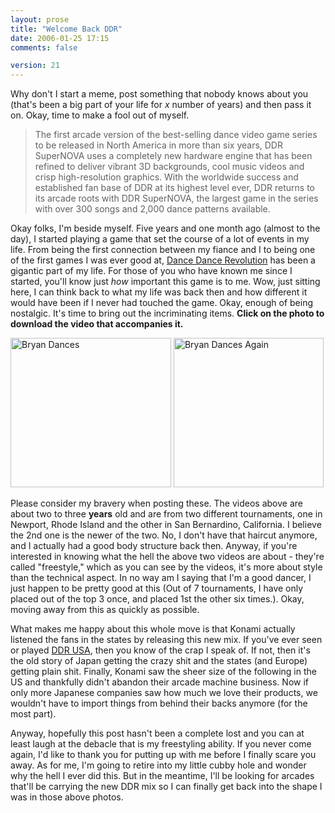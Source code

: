 ```yaml
---
layout: prose
title: "Welcome Back DDR"
date: 2006-01-25 17:15
comments: false

version: 21
---
```


Why don't I start a meme, post something that nobody knows about you (that's been a big part of your life for *x* number of years) and then pass it on. Okay, time to make a fool out of myself.

> The first arcade version of the best-selling dance video game series to be released in North America in more than six years, DDR SuperNOVA uses a completely new hardware engine that has been refined to deliver vibrant 3D backgrounds, cool music videos and crisp high-resolution graphics. With the worldwide success and established fan base of DDR at its highest level ever, DDR returns to its arcade roots with DDR SuperNOVA, the largest game in the series with over 300 songs and 2,000 dance patterns available.

Okay folks, I'm beside myself. Five years and one month ago (almost to the day), I started playing a game that set the course of a lot of events in my life. From being the first connection between my fiance and I to being one of the first games I was ever good at, [Dance Dance Revolution][1] has been a gigantic part of my life. For those of you who have known me since I started, you'll know just *how* important this game is to me. Wow, just sitting here, I can think back to what my life was back then and how different it would have been if I never had touched the game. Okay, enough of being nostalgic. It's time to bring out the incriminating items. **Click on the photo to download the video that accompanies it.**

[<img src="http://static.flickr.com/34/91269595_40e27571cf_m.jpg" width="257" height="239" alt="Bryan Dances" class="posted" />][2] [<img src="http://static.flickr.com/15/91269594_315812e804_o.png" width="240" height="239" alt="Bryan Dances Again" class="posted" />][3]

Please consider my bravery when posting these. The videos above are about two to three **years** old and are from two different tournaments, one in Newport, Rhode Island and the other in San Bernardino, California. I believe the 2nd one is the newer of the two. No, I don't have that haircut anymore, and I actually had a good body structure back then. Anyway, if you're interested in knowing what the hell the above two videos are about - they're called "freestyle," which as you can see by the videos, it's more about style than the technical aspect. In no way am I saying that I'm a good dancer, I just happen to be pretty good at this (Out of 7 tournaments, I have only placed out of the top 3 once, and placed 1st the other six times.). Okay, moving away from this as quickly as possible.

What makes me happy about this whole move is that Konami actually listened the fans in the states by releasing this new mix. If you've ever seen or played [DDR USA][4], then you know of the crap I speak of. If not, then it's the old story of Japan getting the crazy shit and the states (and Europe) getting plain shit. Finally, Konami saw the sheer size of the following in the US and thankfully didn't abandon their arcade machine business. Now if only more Japanese companies saw how much we love their products, we wouldn't have to import things from behind their backs anymore (for the most part).

Anyway, hopefully this post hasn't been a complete lost and you can at least laugh at the debacle that is my freestyling ability. If you never come again, I'd like to thank you for putting up with me before I finally scare you away. As for me, I'm going to retire into my little cubby hole and wonder why the hell I ever did this. But in the meantime, I'll be looking for arcades that'll be carrying the new DDR mix so I can finally get back into the shape I was in those above photos.

[1]: http://ddrfreak.com/
[2]: http://avalonstar.com/projects/videos/longtrainrunnin.wmv
[3]: http://avalonstar.com/projects/videos/mikenekorock.wmv
[4]: http://www.gamespot.com/arcade/puzzle/dancedancerevolutionusa/
